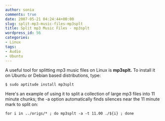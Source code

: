 ```yaml
---
author: sonia
comments: true
date: 2007-05-21 04:24:44+00:00
slug: split-mp3-music-files-mp3splt
title: Split mp3 Music Files - mp3splt
wordpress_id: 56
categories:
- Linux
tags:
- Audio
- Ubuntu
---
```


A useful tool for splitting mp3 music files on Linux is **mp3splt.** To install it on Ubuntu or Debian based distributions, type:

`$ sudo aptitude install mp3splt`

Here's an example of using it to split a collection of large mp3 files into 11 minute chunks; the -a option automatically finds silences near the 11 minute mark to split on:

`for i in ../origs/* ; do mp3splt -a -t 11.00 ./${i} ; done`
